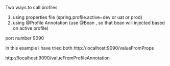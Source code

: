 Two ways to call profiles
1. using properties file (spring.profile.active=dev or uat or prod)
2. using @Profile Annotation (use @Bean , so that bean will injected based on active profile)

port number 9090

In this example i have tried both
http://localhost:9090/valueFromProps

http://localhost:9090/valueFromProfileAnnotation
